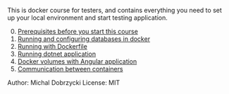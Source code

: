 This is docker course for testers, and contains everything you need to set up your local environment and start testing application.

0. [Prerequisites before you start this course](../master/0_prerequisites/README.md)   
1. [Running and configuring databases in docker](../master/1_running_mysql_in_docker/README.md)   
2. [Running with Dockerfile](../master/2_running_with_dockerfile/README.md)
3. [Running dotnet application](../master/3_running_dotnet_app/README.me)
5. [Docker volumes with Angular application](../master/4_running_angular_app/README.me)
6. [Communication between containers](../master/5_connecting_dockers/README.me)


Author: Michal Dobrzycki
License: MIT